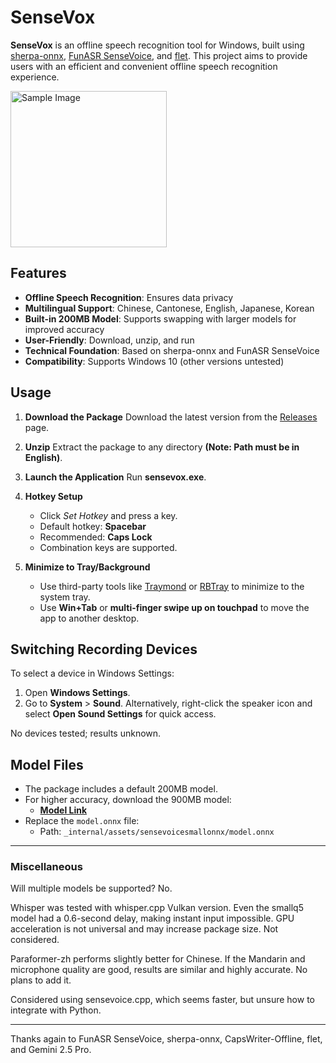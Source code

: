 # SenseVox

**SenseVox** is an offline speech recognition tool for Windows, built using [sherpa-onnx](https://github.com/k2-fsa/sherpa-onnx), [FunASR SenseVoice](https://github.com/FunAudioLLM/SenseVoice), and [flet](https://github.com/flet-dev/flet/). This project aims to provide users with an efficient and convenient offline speech recognition experience.

<img src="https://github.com/user-attachments/assets/84f46047-d144-4cc3-976b-24670f66e463" alt="Sample Image" width="250"/>

## Features

- **Offline Speech Recognition**: Ensures data privacy
- **Multilingual Support**: Chinese, Cantonese, English, Japanese, Korean
- **Built-in 200MB Model**: Supports swapping with larger models for improved accuracy
- **User-Friendly**: Download, unzip, and run
- **Technical Foundation**: Based on sherpa-onnx and FunASR SenseVoice
- **Compatibility**: Supports Windows 10 (other versions untested)

## Usage

1. **Download the Package**
   Download the latest version from the [Releases](https://github.com/dapanggougou/sensevox/releases) page.

2. **Unzip**
   Extract the package to any directory **(Note: Path must be in English)**.

3. **Launch the Application**
   Run **sensevox.exe**.

4. **Hotkey Setup**
   - Click *Set Hotkey* and press a key.
   - Default hotkey: **Spacebar**
   - Recommended: **Caps Lock**
   - Combination keys are supported.

5. **Minimize to Tray/Background**
   - Use third-party tools like [Traymond](https://github.com/fcFn/traymond) or [RBTray](https://sourceforge.net/projects/rbtray/) to minimize to the system tray.
   - Use **Win+Tab** or **multi-finger swipe up on touchpad** to move the app to another desktop.

## Switching Recording Devices

To select a device in Windows Settings:
1. Open **Windows Settings**.
2. Go to **System** > **Sound**.
   Alternatively, right-click the speaker icon and select **Open Sound Settings** for quick access.

No devices tested; results unknown.

## Model Files

- The package includes a default 200MB model.
- For higher accuracy, download the 900MB model:
  - **[Model Link](https://github.com/k2-fsa/sherpa-onnx/releases/download/asr-models/sherpa-onnx-sense-voice-zh-en-ja-ko-yue-2024-07-17.tar.bz2)**
- Replace the `model.onnx` file:
  - Path: `_internal/assets/sensevoicesmallonnx/model.onnx`

---

### Miscellaneous
Will multiple models be supported? No.

Whisper was tested with whisper.cpp Vulkan version. Even the smallq5 model had a 0.6-second delay, making instant input impossible. GPU acceleration is not universal and may increase package size. Not considered.

Paraformer-zh performs slightly better for Chinese. If the Mandarin and microphone quality are good, results are similar and highly accurate. No plans to add it.

Considered using sensevoice.cpp, which seems faster, but unsure how to integrate with Python.

---

Thanks again to FunASR SenseVoice, sherpa-onnx, CapsWriter-Offline, flet, and Gemini 2.5 Pro.